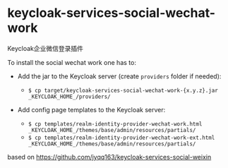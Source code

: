 # keycloak-services-social-wechat-work

Keycloak企业微信登录插件

To install the social wechat work one has to:

* Add the jar to the Keycloak server (create `providers` folder if needed):
  * `$ cp target/keycloak-services-social-wechat-work-{x.y.z}.jar _KEYCLOAK_HOME_/providers/` 

* Add config page templates to the Keycloak server:
  * `$ cp templates/realm-identity-provider-wechat-work.html _KEYCLOAK_HOME_/themes/base/admin/resources/partials/`
  * `$ cp templates/realm-identity-provider-wechat-work-ext.html _KEYCLOAK_HOME_/themes/base/admin/resources/partials/`

based on https://github.com/jyqq163/keycloak-services-social-weixin

